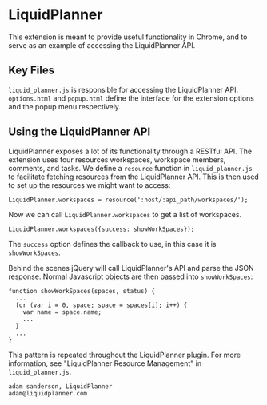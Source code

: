 LiquidPlanner
============

This extension is meant to provide useful functionality in Chrome,
and to serve as an example of accessing the LiquidPlanner API.

Key Files
---------
`liquid_planner.js` is responsible for accessing the LiquidPlanner API.
`options.html` and `popup.html` define the interface for the extension options and the 
popup menu respectively.

Using the LiquidPlanner API
----------------------------
LiquidPlanner exposes a lot of its functionality through a RESTful API.
The extension uses four resources workspaces, workspace members,
comments, and tasks.  We define a `resource` function in `liquid_planner.js` to facilitate
fetching resources from the LiquidPlanner API.  This is then used to set up the resources we
might want to access:
  
    LiquidPlanner.workspaces = resource(':host/:api_path/workspaces/');

Now we can call `LiquidPlanner.workspaces` to get a list of workspaces.

    LiquidPlanner.workspaces({success: showWorkSpaces});
    
The `success` option defines the callback to use, in this case it is `showWorkSpaces`.
  
Behind the scenes jQuery will call LiquidPlanner's API and parse the JSON response.
Normal Javascript objects are then passed into `showWorkSpaces`:

    function showWorkSpaces(spaces, status) {
      ...
      for (var i = 0, space; space = spaces[i]; i++) {
        var name = space.name;
        ...
      }
      ...
    }

This pattern is repeated throughout the LiquidPlanner plugin.
For more information, see "LiquidPlanner Resource Management" in `liquid_planner.js`.

    adam sanderson, LiquidPlanner
    adam@liquidplanner.com